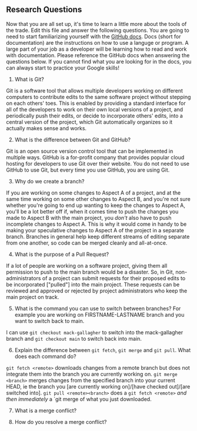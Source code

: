 ## Research Questions 

Now that you are all set up, it's time to learn a little more about the tools of the trade. Edit this file and answer the following questions. You are going to need to start familiarizing yourself with the [GitHub docs](https://docs.github.com/en). Docs (short for documentation) are the instructions on how to use a languge or program. A large part of your job as a developer will be learning how to read and work with documentation. Please reference the GitHub docs when answering the questions below. If you cannot find what you are looking for in the docs, you can always start to practice your Google skills!

1. What is Git?

  Git is a software tool that allows multiple developers working on different computers to contribute edits to the same software project without stepping on each others' toes. This is enabled by providing a standard interface for all of the developers to work on their own local versions of a project, and periodically push their edits, or decide to incorporate others' edits, into a central version of the project, which Git automatically organizes so it actually makes sense and works.

2. What is the difference between Git and GitHub?

  Git is an open source version control tool that can be implemented in multiple ways. GitHub is a for-profit company that provides popular cloud hosting for developers to use Git over their website. You do not need to use GitHub to use Git, but every time you use GitHub, you are using Git.

3. Why do we create a branch?

  If you are working on some changes to Aspect A of a project, and at the same time working on some other changes to Aspect B, and you're not sure whether you're going to end up wanting to keep the changes to Aspect A, you'll be a lot better off if, when it comes time to push the changes you made to Aspect B with the main project, you *don't* also have to push incomplete changes to Aspect A. This is why it would come in handy to be making your speculative changes to Aspect A of the project in a separate branch. Branches in general help keep different streams of editing separate from one another, so code can be merged cleanly and all-at-once.

4. What is the purpose of a Pull Request?

  If a lot of people are working on a software project, giving them all permission to push to the main branch would be a disaster. So, in Git, non-administrators of a project can submit requests for their proposed edits to be incorporated ["pulled"] into the main project. These requests can be reviewed and approved or rejected by project administrators who keep the main project on track.

5. What is the command you can use to switch between branches? For example you are working on FIRSTNAME-LASTNAME branch and you want to switch back to main.

  I can use `git checkout mack-gallagher` to switch into the mack-gallagher branch and `git checkout main` to switch back into main.
  
6. Explain the difference between `git fetch`, `git merge` and `git pull`. What does each command do?

  `git fetch <remote>` downloads changes from a remote branch but does not integrate them into the branch you are currently working on. `git merge <branch>` merges changes from the specified branch into your current HEAD, ie the branch you [are currently working on]/[have checked out]/[are switched into]. `git pull <remote><branch>` does a `git fetch <remote>` *and then immediately* a `git merge <branch> of what you just downloaded.
  
7. What is a merge conflict?

  
8. How do you resolve a merge conflict?


